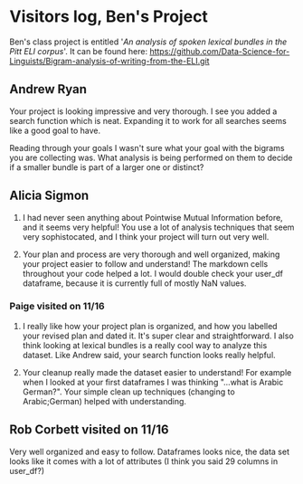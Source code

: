 # Visitors log, Ben's Project

Ben's class project is entitled '*An analysis of spoken lexical bundles in the Pitt ELI corpus*'.
It can be found here: https://github.com/Data-Science-for-Linguists/Bigram-analysis-of-writing-from-the-ELI.git

## Andrew Ryan
Your project is looking impressive and very thorough. I see you added a search function which is neat. Expanding it to work for all searches seems like a good goal to have.

Reading through your goals I wasn't sure what your goal with the bigrams you are collecting was. What analysis is being performed on them to decide if a smaller bundle is part of a larger one or distinct?

## Alicia Sigmon

1. I had never seen anything about Pointwise Mutual Information before, and it seems very helpful!
You use a lot of analysis techniques that seem very sophistocated, and I think your project will turn out very well.


2. Your plan and process are very thorough and well organized, making your project easier to follow and understand!
The markdown cells throughout your code helped a lot.
I would double check your user_df dataframe, because it is currently full of mostly NaN values.

### Paige visited on 11/16

1. I really like how your project plan is organized, and how you labelled your revised plan and dated it. It's super clear and straightforward. I also think looking at lexical bundles is a really cool way to analyze this dataset. Like Andrew said, your search function looks really helpful.

2. Your cleanup really made the dataset easier to understand! For example when I looked at your first dataframes I was thinking "...what is Arabic German?". Your simple clean up techniques (changing to Arabic;German) helped with understanding.

## Rob Corbett visited on 11/16

Very well organized and easy to follow.  Dataframes looks nice, the data set looks like it comes with a lot of attributes (I think you said 29 columns in user_df?)  
